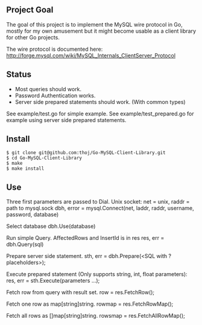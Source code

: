 Project Goal
----------------
The goal of this project is to implement the MySQL wire protocol in Go,
mostly for my own amusement but it might become usable as a client 
library for other Go projects.

The wire protocol is documented here: 
 http://forge.mysql.com/wiki/MySQL_Internals_ClientServer_Protocol

Status
---------------
* Most queries should work. 
* Password Authentication works.
* Server side prepared statements should work. (With common types)

See example/test.go for simple example.
See example/test_prepared.go for example using server side prepared statements.


Install
--------------
	$ git clone git@github.com:thoj/Go-MySQL-Client-Library.git
	$ cd Go-MySQL-Client-Library
	$ make
	$ make install

Use
--------------
Three first parameters are passed to Dial. Unix socket: net = unix, raddr = path to mysql.sock
	dbh, error = mysql.Connect(net, laddr, raddr, username, password, database)

Select database
	dbh.Use(database)

Run simple Query. AffectedRows and InsertId is in res
	res, err = dbh.Query(sql)

Prepare server side statement.
	sth, err = dbh.Prepare(<SQL with ? placeholders>);

Execute prepared statement (Only supports string, int, float parameters):
	res, err = sth.Execute(parameters ...);

Fetch row from query with result set.
	row = res.FetchRow();

Fetch one row as map[string]string.
	rowmap = res.FetchRowMap();

Fetch all rows as []map[string]string.
	rowsmap = res.FetchAllRowMap();


